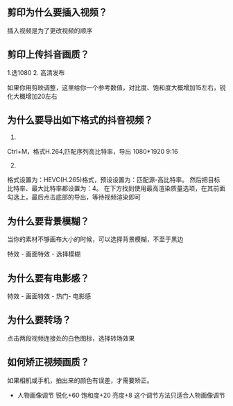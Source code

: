## 剪印为什么要插入视频？
插入视频是为了更改视频的顺序

## 剪印上传抖音画质？
1.选1080 
2. 高清发布

如果你用剪映调整，这里给你一个参考数值，对比度、饱和度大概增加15左右，锐化大概增加20左右

## 为什么要导出如下格式的抖音视频？
1.
Ctrl+M，格式H.264,匹配序列高比特率，导出
1080*1920 9:16

2.
格式设置为：HEVC(H.265)格式，预设设置为：匹配源-高比特率。
然后把目标比特率、最大比特率都设置为：4。
在下方找到使用最高渲染质量选项，在其前面勾选上，最后点击底部的导出，等待视频渲染即可


## 为什么要背景模糊？
当你的素材不够画布大小的时候，可以选择背景模糊，不至于黑边

特效 - 画面特效 - 选择模糊

## 为什么要有电影感？

特效 - 画面特效 - 热门-  电影感

## 为什么要转场？
点击两段视频连接处的白色图标，选择转场效果

## 如何矫正视频画质？

如果相机或手机，拍出来的颜色有误差，才需要矫正。

* 人物画像调节
锐化+60
饱和度+20
亮度+8
这个调节方法只适合人物画像调节
